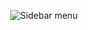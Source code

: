 <p align="center">
  <img alt="Sidebar menu" src="https://user-images.githubusercontent.com/97106134/161393243-a4fc6adc-67e9-4df8-911e-b0062d2d776d.gif">
</p>

